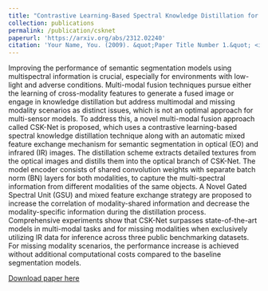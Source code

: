 ```yaml
---
title: "Contrastive Learning-Based Spectral Knowledge Distillation for Multi-Modality and Missing Modality Scenarios in Semantic Segmentation"
collection: publications
permalink: /publication/csknet
paperurl: 'https://arxiv.org/abs/2312.02240'
citation: 'Your Name, You. (2009). &quot;Paper Title Number 1.&quot; <i>Journal 1</i>. 1(1).'
---
```

Improving the performance of semantic segmentation models using multispectral information is crucial, especially for environments with low-light and adverse conditions. Multi-modal fusion techniques pursue either the learning of cross-modality features to generate a fused image or engage in knowledge distillation but address multimodal and missing modality scenarios as distinct issues, which is not an optimal approach for multi-sensor models. To address this, a novel multi-modal fusion approach called CSK-Net is proposed, which uses a contrastive learning-based spectral knowledge distillation technique along with an automatic mixed feature exchange mechanism for semantic segmentation in optical (EO) and infrared (IR) images. The distillation scheme extracts detailed textures from the optical images and distills them into the optical branch of CSK-Net. The model encoder consists of shared convolution weights with separate batch norm (BN) layers for both modalities, to capture the multi-spectral information from different modalities of the same objects. A Novel Gated Spectral Unit (GSU) and mixed feature exchange strategy are proposed to increase the correlation of modality-shared information and decrease the modality-specific information during the distillation process. Comprehensive experiments show that CSK-Net surpasses state-of-the-art models in multi-modal tasks and for missing modalities when exclusively utilizing IR data for inference across three public benchmarking datasets. For missing modality scenarios, the performance increase is achieved without additional computational costs compared to the baseline segmentation models. 

[Download paper here](https://arxiv.org/abs/2312.02240)